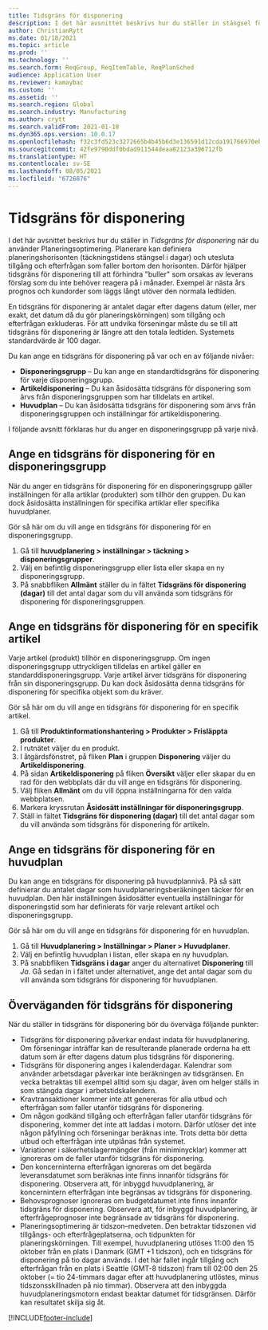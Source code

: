 ```yaml
---
title: Tidsgräns för disponering
description: I det här avsnittet beskrivs hur du ställer in stängsel för täckningstid när du använder Planeringsoptimering. En tidsgräns för disponering indikerar din planering horisont och gräns.
author: ChristianRytt
ms.date: 01/18/2021
ms.topic: article
ms.prod: ''
ms.technology: ''
ms.search.form: ReqGroup, ReqItemTable, ReqPlanSched
audience: Application User
ms.reviewer: kamaybac
ms.custom: ''
ms.assetid: ''
ms.search.region: Global
ms.search.industry: Manufacturing
ms.author: crytt
ms.search.validFrom: 2021-01-18
ms.dyn365.ops.version: 10.0.17
ms.openlocfilehash: f32c3fd523c3272665b4b45b6d3e136591d12cda191766970ebfaf74b81f0558
ms.sourcegitcommit: 42fe9790ddf0bdad911544deaa82123a396712fb
ms.translationtype: HT
ms.contentlocale: sv-SE
ms.lasthandoff: 08/05/2021
ms.locfileid: "6726876"
---
```

# <a name="coverage-time-fences"></a>Tidsgräns för disponering

I det här avsnittet beskrivs hur du ställer in *Tidsgräns för disponering* när du använder Planeringsoptimering. Planerare kan definiera planeringshorisonten (täckningstidens stängsel i dagar) och utesluta tillgång och efterfrågan som faller bortom den horisonten. Därför hjälper tidsgräns för disponering till att förhindra "buller" som orsakas av leverans förslag som du inte behöver reagera på i månader. Exempel är nästa års prognos och kundorder som läggs långt utöver den normala ledtiden.

En tidsgräns för disponering är antalet dagar efter dagens datum (eller, mer exakt, det datum då du gör planeringskörningen) som tillgång och efterfrågan exkluderas. För att undvika förseningar måste du se till att tidsgräns för disponering är längre att den totala ledtiden. Systemets standardvärde är 100 dagar.

Du kan ange en tidsgräns för disponering på var och en av följande nivåer:

- **Disponeringsgrupp** – Du kan ange en standardtidsgräns för disponering för varje disponeringsgrupp.
- **Artikeldisponering** – Du kan åsidosätta tidsgräns för disponering som ärvs från disponeringsgruppen som har tilldelats en artikel.
- **Huvudplan** – Du kan åsidosätta tidsgräns för disponering som ärvs från disponeringsgruppen och inställningar för artikeldisponering.

I följande avsnitt förklaras hur du anger en disponeringsgrupp på varje nivå.

## <a name="set-a-coverage-time-fence-for-a-coverage-group"></a>Ange en tidsgräns för disponering för en disponeringsgrupp

När du anger en tidsgräns för disponering för en disponeringsgrupp gäller inställningen för alla artiklar (produkter) som tillhör den gruppen. Du kan dock åsidosätta inställningen för specifika artiklar eller specifika huvudplaner.

Gör så här om du vill ange en tidsgräns för disponering för en disponeringsgrupp.

1. Gå till **huvudplanering \> inställningar \> täckning \> disponeringsgrupper**.
1. Välj en befintlig disponeringsgrupp eller lista eller skapa en ny disponeringsgrupp.
1. På snabbfliken **Allmänt** ställer du in fältet **Tidsgräns för disponering (dagar)** till det antal dagar som du vill använda som tidsgräns för disponering för disponeringsgruppen.

## <a name="set-a-coverage-time-fence-for-a-specific-item"></a>Ange en tidsgräns för disponering för en specifik artikel

Varje artikel (produkt) tillhör en disponeringsgrupp. Om ingen disponeringsgrupp uttryckligen tilldelas en artikel gäller en standarddisponeringsgrupp. Varje artikel ärver tidsgräns för disponering från sin disponeringsgrupp. Du kan dock åsidosätta denna tidsgräns för disponering för specifika objekt som du kräver.

Gör så här om du vill ange en tidsgräns för disponering för en specifik artikel.

1. Gå till **Produktinformationshantering \> Produkter \> Frisläppta produkter**.
1. I rutnätet väljer du en produkt.
1. I åtgärdsfönstret, på fliken **Plan** i gruppen **Disponering** väljer du **Artikeldisponering**.
1. På sidan **Artikeldisponering** på fliken **Översikt** väljer eller skapar du en rad för den webbplats där du vill ange en tidsgräns för disponering.
1. Välj fliken **Allmänt** om du vill öppna inställningarna för den valda webbplatsen.
1. Markera kryssrutan **Åsidosätt inställningar för disponeringsgrupp**.
1. Ställ in fältet **Tidsgräns för disponering (dagar)** till det antal dagar som du vill använda som tidsgräns för disponering för artikeln.

## <a name="set-a-coverage-time-fence-for-a-specific-master-plan"></a>Ange en tidsgräns för disponering för en huvudplan

Du kan ange en tidsgräns för disponering på huvudplannivå. På så sätt definierar du antalet dagar som huvudplaneringsberäkningen täcker för en huvudplan. Den här inställningen åsidosätter eventuella inställningar för disponeringstid som har definierats för varje relevant artikel och disponeringsgrupp.

Gör så här om du vill ange en tidsgräns för disponering för en huvudplan.

1. Gå till **Huvudplanering \> Inställningar \> Planer \> Huvudplaner**.
1. Välj en befintlig huvudplan i listan, eller skapa en ny huvudplan.
1. På snabbfliken **Tidsgräns i dagar** anger du alternativet **Disponering** till *Ja*. Gå sedan in i fältet under alternativet, ange det antal dagar som du vill använda som tidsgräns för disponering för huvudplanen.

## <a name="considerations-for-coverage-time-fences"></a>Överväganden för tidsgräns för disponering

När du ställer in tidsgräns för disponering bör du överväga följande punkter:

- Tidsgräns för disponering påverkar endast indata för huvudplanering. Om förseningar inträffar kan de resulterande planerade orderna ha ett datum som är efter dagens datum plus tidsgräns för disponering.
- Tidsgräns för disponering anges i kalenderdagar. Kalendrar som använder arbetsdagar påverkar inte beräkningen av tidsgränsen. En vecka betraktas till exempel alltid som sju dagar, även om helger ställs in som stängda dagar i arbetstidskalendern.
- Kravtransaktioner kommer inte att genereras för alla utbud och efterfrågan som faller utanför tidsgräns för disponering.
- Om någon godkänd tillgång och efterfrågan faller utanför tidsgräns för disponering, kommer det inte att laddas i motorn. Därför utlöser det inte någon påfyllning och förseningar beräknas inte. Trots detta bör detta utbud och efterfrågan inte utplånas från systemet.
- Variationer i säkerhetslagermängder (från miniminycklar) kommer att ignoreras om de faller utanför tidsgräns för disponering.
- Den koncerninterna efterfrågan ignoreras om det begärda leveransdatumet som beräknas inte finns innanför tidsgräns för disponering. Observera att, för inbyggd huvudplanering, är koncernintern efterfrågan inte begränsas av tidsgräns för disponering.
- Behovsprognoser ignoreras om budgetdatumet inte finns innanför tidsgräns för disponering. Observera att, för inbyggd huvudplanering, är efterfrågeprognoser inte begränsade av tidsgräns för disponering.
- Planeringsoptimering är tidszon–medveten. Den betraktar tidszonen vid tillgångs- och efterfrågeplatserna, och tidpunkten för planeringskörningen. Till exempel, huvudplanering utlöses 11:00 den 15 oktober från en plats i Danmark (GMT +1 tidszon), och en tidsgräns för disponering på tio dagar används. I det här fallet ingår tillgång och efterfrågan från en plats i Seattle (GMT-8 tidszon) fram till 02:00 den 25 oktober (= tio 24-timmars dagar efter att huvudplanering utlöstes, minus tidszonsskillnaden på nio timmar). Observera att den inbyggda huvudplaneringsmotorn endast beaktar datumet för tidsgränsen. Därför kan resultatet skilja sig åt.


[!INCLUDE[footer-include](../../../includes/footer-banner.md)]